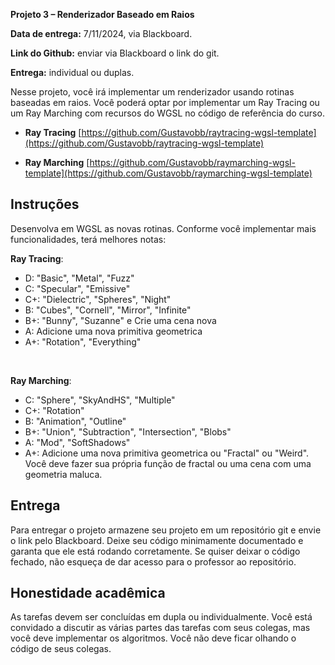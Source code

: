 
**Projeto 3 – Renderizador Baseado em Raios**

**Data de entrega:** 7/11/2024, via Blackboard.

**Link do Github:** enviar via Blackboard o link do git.

**Entrega:** individual ou duplas.

Nesse projeto, você irá implementar um renderizador usando rotinas baseadas em raios. Você poderá optar por implementar um Ray Tracing ou um Ray Marching com recursos do WGSL no código de referência do curso.

- **Ray Tracing** [https://github.com/Gustavobb/raytracing-wgsl-template](https://github.com/Gustavobb/raytracing-wgsl-template)

- **Ray Marching** [https://github.com/Gustavobb/raymarching-wgsl-template](https://github.com/Gustavobb/raymarching-wgsl-template)

## Instruções

Desenvolva em WGSL as novas rotinas. Conforme você implementar mais funcionalidades, terá melhores notas:

__Ray Tracing__:

- D: "Basic", "Metal", "Fuzz"
- C: "Specular", "Emissive"
- C+: "Dielectric", "Spheres", "Night"
- B: "Cubes", "Cornell", "Mirror", "Infinite"
- B+: "Bunny", "Suzanne" e Crie uma cena nova
- A: Adicione uma nova primitiva geometrica
- A+: "Rotation", "Everything"

<br>

__Ray Marching__:

- C: "Sphere", "SkyAndHS", "Multiple"
- C+: "Rotation"
- B: "Animation", "Outline"
- B+: "Union", "Subtraction", "Intersection", "Blobs"
- A: "Mod", "SoftShadows"
- A+: Adicione uma nova primitiva geometrica ou "Fractal" ou "Weird". Você deve fazer sua própria função de fractal ou uma cena com uma geometria maluca.


## Entrega

Para entregar o projeto armazene seu projeto em um repositório git e envie o link pelo Blackboard. Deixe seu código minimamente documentado e garanta que ele está rodando corretamente. Se quiser deixar o código fechado, não esqueça de dar acesso para o professor ao repositório.


## Honestidade acadêmica

As tarefas devem ser concluídas em dupla ou individualmente. Você está convidado a discutir as várias partes das tarefas com seus colegas, mas você deve implementar os algoritmos. Você não deve ficar olhando o código de seus colegas.
